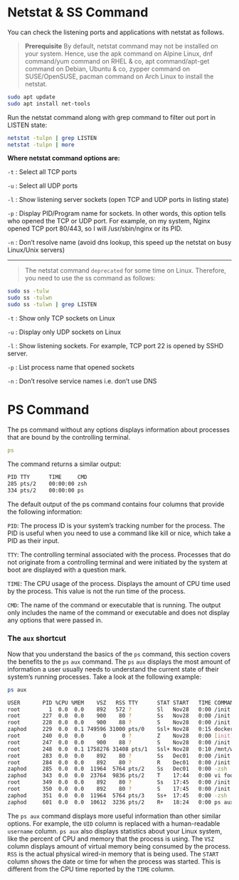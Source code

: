 # Netstat & SS Command

You can check the listening ports and applications with netstat as follows.

> **Prerequisite**
By default, netstat command may not be installed on your system. Hence, use the apk command on Alpine Linux, dnf command/yum command on RHEL & co, apt command/apt-get command on Debian, Ubuntu & co, zypper command on SUSE/OpenSUSE, pacman command on Arch Linux to install the netstat.

```bash
sudo apt update
sudo apt install net-tools
```

Run the netstat command along with grep command to filter out port in LISTEN state:

```bash
netstat -tulpn | grep LISTEN
netstat -tulpn | more
```

**Where netstat command options are:**

``-t`` : Select all TCP ports

``-u`` : Select all UDP ports

``-l`` : Show listening server sockets (open TCP and UDP ports in listing state)

``-p`` : Display PID/Program name for sockets. In other words, this option tells who opened the TCP or UDP port. For example, on my system, Nginx opened TCP port 80/443, so I will /usr/sbin/nginx or its PID.

``-n`` : Don’t resolve name (avoid dns lookup, this speed up the netstat on busy Linux/Unix servers)

---

>The netstat command ``deprecated`` for some time on Linux. Therefore, you need to use the ss command as follows:

```bash
sudo ss -tulw
sudo ss -tulwn
sudo ss -tulwn | grep LISTEN
```

``-t`` : Show only TCP sockets on Linux

``-u`` : Display only UDP sockets on Linux

``-l`` : Show listening sockets. For example, TCP port 22 is opened by SSHD server.

``-p`` : List process name that opened sockets

``-n`` : Don’t resolve service names i.e. don’t use DNS

# PS Command

The ps command without any options displays information about processes that are bound by the controlling terminal.
```yaml
ps
```
The command returns a similar output:
```bash
PID TTY      TIME     CMD
285 pts/2    00:00:00 zsh
334 pts/2    00:00:00 ps
```

The default output of the ps command contains four columns that provide the following information:

``PID``: The process ID is your system’s tracking number for the process. The PID is useful when you need to use a command like kill or nice, which take a PID as their input.

``TTY``: The controlling terminal associated with the process. Processes that do not originate from a controlling terminal and were initiated by the system at boot are displayed with a question mark.

``TIME``: The CPU usage of the process. Displays the amount of CPU time used by the process. This value is not the run time of the process.

``CMD``: The name of the command or executable that is running. The output only includes the name of the command or executable and does not display any options that were passed in.

### The ``aux`` shortcut
Now that you understand the basics of the ``ps`` command, this section covers the benefits to the ``ps`` ``aux`` command. The ``ps`` ``aux`` displays the most amount of information a user usually needs to understand the current state of their system’s running processes. Take a look at the following example:
```bash
ps aux
```
```bash
USER       PID %CPU %MEM    VSZ   RSS TTY      STAT START   TIME COMMAND
root         1  0.0  0.0    892   572 ?        Sl   Nov28   0:00 /init
root       227  0.0  0.0    900    80 ?        Ss   Nov28   0:00 /init
root       228  0.0  0.0    900    88 ?        S    Nov28   0:00 /init
zaphod     229  0.0  0.1 749596 31000 pts/0    Ssl+ Nov28   0:15 docker
root       240  0.0  0.0      0     0 ?        Z    Nov28   0:00 [init] <defunct>
root       247  0.0  0.0    900    88 ?        S    Nov28   0:00 /init
root       248  0.0  0.1 1758276 31408 pts/1   Ssl+ Nov28   0:10 /mnt/wsl/docker-desktop/docker-desktop-proxy
root       283  0.0  0.0    892    80 ?        Ss   Dec01   0:00 /init
root       284  0.0  0.0    892    80 ?        R    Dec01   0:00 /init
zaphod     285  0.0  0.0  11964  5764 pts/2    Ss   Dec01   0:00 -zsh
zaphod     343  0.0  0.0  23764  9836 pts/2    T    17:44   0:00 vi foo
root       349  0.0  0.0    892    80 ?        Ss   17:45   0:00 /init
root       350  0.0  0.0    892    80 ?        S    17:45   0:00 /init
zaphod     351  0.0  0.0  11964  5764 pts/3    Ss+  17:45   0:00 -zsh
zaphod     601  0.0  0.0  10612  3236 pts/2    R+   18:24   0:00 ps aux
```

The ``ps aux`` command displays more useful information than other similar options. For example, the ``UID`` column is replaced with a human-readable ``username`` column. ``ps aux`` also displays statistics about your Linux system, like the percent of CPU and memory that the process is using. The ``VSZ`` column displays amount of virtual memory being consumed by the process. ``RSS`` is the actual physical wired-in memory that is being used. The ``START`` column shows the date or time for when the process was started. This is different from the CPU time reported by the ``TIME`` column.
